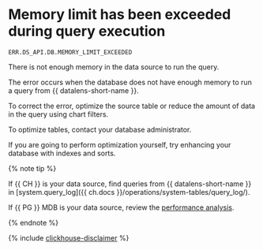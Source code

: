 # Memory limit has been exceeded during query execution

`ERR.DS_API.DB.MEMORY_LIMIT_EXCEEDED`

There is not enough memory in the data source to run the query.

The error occurs when the database does not have enough memory to run a query from {{ datalens-short-name }}.



To correct the error, optimize the source table or reduce the amount of data in the query using chart filters.

To optimize tables, contact your database administrator.

If you are going to perform optimization yourself, try enhancing your database with indexes and sorts.

{% note tip %}

If {{ CH }} is your data source, find queries from {{ datalens-short-name }} in [system.query_log]({{ ch.docs }}/operations/system-tables/query_log/).

If {{ PG }} MDB is your data source, review the [performance analysis](../../../tutorials/dataplatform/mpg-profiling.md).

{% endnote %}


{% include [clickhouse-disclaimer](../../../_includes/clickhouse-disclaimer.md) %}

